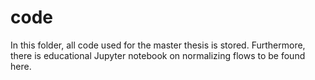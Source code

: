 # code
In this folder, all code used for the master thesis is stored. Furthermore, there is educational Jupyter notebook on normalizing flows to be found here.
